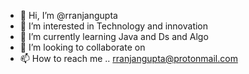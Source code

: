 - 👋 Hi, I’m @rranjangupta
- 👀 I’m interested in Technology and innovation
- 🌱 I’m currently learning Java and Ds and Algo
- 💞️ I’m looking to collaborate on
- 📫 How to reach me ..
rranjangupta@protonmail.com

<!---
rranjangupta/rranjangupta is a ✨ special ✨ repository because its `README.md` (this file) appears on your GitHub profile.
You can click the Preview link to take a look at your changes.
--->
